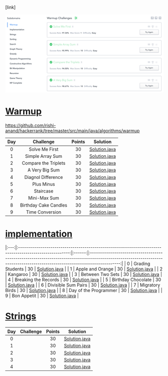 [link]

![Alt text](../../resources/algorithm/algorithm.png?raw=true "Title")

# [Warmup](https://github.com/rishi-anand/hackerrank/tree/master/src/main/java/algorithms/warmup)

https://github.com/rishi-anand/hackerrank/tree/master/src/main/java/algorithms/warmup

| Day |                                                Challenge                                                | Points |                                                                                   Solution                                                                                  |
|:---:|:-------------------------------------------------------------------------------------------------------:|:------:|:---------------------------------------------------------------------------------------------------------------------------------------------------------------------------:|
|  0  | Solve Me First                                                                                          |   30   | [Solution.java](https://github.com/rishi-anand/hackerrank/tree/master/src/main/java/algorithms/warmup/solve/me/first)                        |
|  1  | Simple Array Sum                                                                                        |   30   | [Solution.java](https://github.com/rishi-anand/hackerrank/tree/master/src/main/java/algorithms/warmup/simple/array/sum)                      |
|  2  | Compare the Triplets                                                                                    |   30   | [Solution.java](https://github.com/rishi-anand/hackerrank/tree/master/src/main/java/algorithms/warmup/compare/the/triplets)                  |
|  3  | A Very Big Sum                                                                                          |   30   | [Solution.java](https://github.com/rishi-anand/hackerrank/tree/master/src/main/java/algorithms/warmup/a/very/big/sum)                        |
|  4  | Diagnol Difference                                                                                      |   30   | [Solution.java](https://github.com/rishi-anand/hackerrank/tree/master/src/main/java/algorithms/warmup/diagnoal/difference)                   |
|  5  | Plus Minus                                                                                              |   30   | [Solution.java](https://github.com/rishi-anand/hackerrank/tree/master/src/main/java/algorithms/warmup/plus/minus)                            |
|  6  | Staircase                                                                                               |   30   | [Solution.java](https://github.com/rishi-anand/hackerrank/tree/master/src/main/java/algorithms/warmup/staircase)                             |
|  7  | Mini-Max Sum                                                                                            |   30   | [Solution.java](https://github.com/rishi-anand/hackerrank/tree/master/src/main/java/algorithms/warmup/min/max/sum)                           |
|  8  | Birthday Cake Candles                                                                                   |   30   | [Solution.java](https://github.com/rishi-anand/hackerrank/tree/master/src/main/java/algorithms/warmup/birthday/cake/candles)                 |
|  9  | Time Conversion                                                                                         |   30   | [Solution.java](https://github.com/rishi-anand/hackerrank/tree/master/src/main/java/algorithms/warmup/time/conversion)                       |



# [implementation](https://github.com/rishi-anand/hackerrank/tree/master/src/main/java/algorithms/implementation)

|:---:|:-------------------------------------------------------------------------------------------------------:|:------:|:---------------------------------------------------------------------------------------------------------------------------------------------------------------------------:|
|  0  | Grading Students                                                                                        |   30   | [Solution.java](https://github.com/rishi-anand/hackerrank/tree/master/src/main/java/algorithms/implementation/grading/student)               |
|  1  | Apple and Orange                                                                                        |   30   | [Solution.java](https://github.com/rishi-anand/hackerrank/tree/master/src/main/java/algorithms/implementation/apple/and/orange)              |
|  2  | Kangaroo                                                                                                |   30   | [Solution.java](https://github.com/rishi-anand/hackerrank/tree/master/src/main/java/algorithms/implementation/kangaroo)                      |
|  3  | Between Two Sets                                                                                        |   30   | [Solution.java](https://github.com/rishi-anand/hackerrank/tree/master/src/main/java/algorithms/implementation/between/two/sets)              |
|  4  | Breaking the Records                                                                                    |   30   | [Solution.java](https://github.com/rishi-anand/hackerrank/tree/master/src/main/java/algorithms/implementation/breaking/the/records)          |
|  5  | Birthday Chocolate                                                                                      |   30   | [Solution.java](https://github.com/rishi-anand/hackerrank/tree/master/src/main/java/algorithms/implementation/birthday/chocolate)            |
|  6  | Divisible Sum Pairs                                                                                     |   30   | [Solution.java](https://github.com/rishi-anand/hackerrank/tree/master/src/main/java/algorithms/implementation/divisible/sum/pairs)           |
|  7  | Migratory Birds                                                                                         |   30   | [Solution.java](https://github.com/rishi-anand/hackerrank/tree/master/src/main/java/algorithms/implementation/migratory/birds)               |
|  8  | Day of the Programmer                                                                                   |   30   | [Solution.java](https://github.com/rishi-anand/hackerrank/tree/master/src/main/java/algorithms/implementation/day/of/the/programmer)         |
|  9  | Bon Appetit                                                                                             |   30   | [Solution.java](https://github.com/rishi-anand/hackerrank/tree/master/src/main/java/algorithms/implementation/bon/appetit)                   |




# [Strings](https://github.com/rishi-anand/hackerrank/tree/master/src/main/java/algorithms/strings)

| Day |                                                Challenge                                                | Points |                                                                                   Solution                                                                                  |
|:---:|:-------------------------------------------------------------------------------------------------------:|:------:|:---------------------------------------------------------------------------------------------------------------------------------------------------------------------------:|
|  0  |                                                                                       |   30   | [Solution.java]()                   |
|  1  |                                                                                               |   30   | [Solution.java]()                            |
|  2  |                                                                                                |   30   | [Solution.java]()                             |
|  3  |                                                                                                         |   30   | [Solution.java]()                                                                                                                                 |
|  4  |                                                                                                         |   30   | [Solution.java]()                                                                                                                                 |

